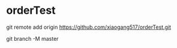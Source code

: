 # orderTest
git remote add origin https://github.com/xiaogang517/orderTest.git

git branch -M master
